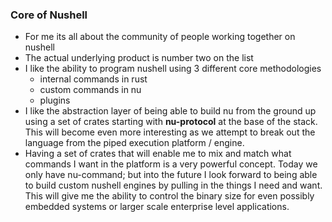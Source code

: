 
### Core of Nushell

* For me its all about the community of people working together on nushell
* The actual underlying product is number two on the list
* I like the ability to program nushell using 3 different core methodologies
    * internal commands in rust
    * custom commands in nu
    * plugins
* I like the abstraction layer of being able to build nu from the ground up
using a set of crates starting with **nu-protocol** at the base of the stack.
This will become even more interesting as we attempt to break out the language from the
piped execution platform / engine.
* Having a set of crates that will enable me to mix and match what commands I want in the platform is a very powerful concept. Today we only have nu-command;
but into the future I look forward to being able to build custom nushell engines
by pulling in the things I need and want.  This will give me the ability to control the binary size for even possibly embedded systems or larger scale enterprise level applications.